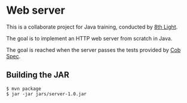 # Web server

This is a collaborate project for Java training, conducted by [8th
Light](http://www.8thlight.com/).

The goal is to implement an HTTP web server from scratch in Java.

The goal is reached when the server passes the tests provided by [Cob
Spec](https://github.com/8thlight/cob_spec).

## Building the JAR

    $ mvn package
    $ jar -jar jars/server-1.0.jar
